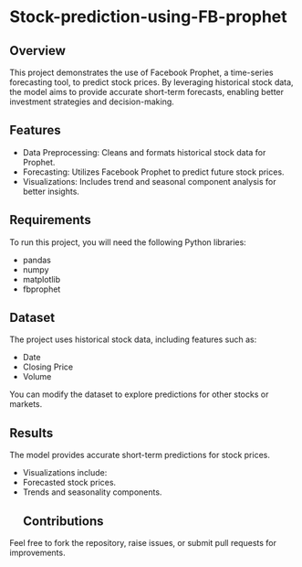# Stock-prediction-using-FB-prophet
## Overview
This project demonstrates the use of Facebook Prophet, a time-series forecasting tool, to predict stock prices. By leveraging historical stock data, the model aims to provide accurate short-term forecasts, enabling better investment strategies and decision-making.
## Features
- Data Preprocessing: Cleans and formats historical stock data for Prophet.
- Forecasting: Utilizes Facebook Prophet to predict future stock prices.
- Visualizations: Includes trend and seasonal component analysis for better insights.
## Requirements
  To run this project, you will need the following Python libraries:

- pandas
- numpy
- matplotlib
- fbprophet

## Dataset
  The project uses historical stock data, including features such as:

- Date
- Closing Price
- Volume

You can modify the dataset to explore predictions for other stocks or markets.
## Results
The model provides accurate short-term predictions for stock prices.
- Visualizations include:
- Forecasted stock prices.
- Trends and seasonality components.
  ## Contributions
Feel free to fork the repository, raise issues, or submit pull requests for improvements.
